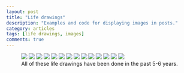 ```yaml
---
layout: post
title: "Life drawings"
description: "Examples and code for displaying images in posts."
category: articles
tags: [life drawings, images]
comments: true  
---
```


<!-- Here we can write some text! -->

<figure class="third">
	<a href="{{ site.url }}/images/back.jpg"><img src="{{ site.url }}/images/back.jpg"></a>
	<a href="{{ site.url }}/images/blur.jpg"><img src="{{ site.url }}/images/blur.jpg"></a>
	<a href="{{ site.url }}/images/life1.jpg"><img src="{{ site.url }}/images/life1.jpg"></a>
	<a href="{{ site.url }}/images/life2.jpg"><img src="{{ site.url }}/images/life2.jpg"></a>
	<a href="{{ site.url }}/images/life3.jpg"><img src="{{ site.url }}/images/life3.jpg"></a>
	<a href="{{ site.url }}/images/life4.jpg"><img src="{{ site.url }}/images/life4.jpg"></a>
	<a href="{{ site.url }}/images/life5.jpg"><img src="{{ site.url }}/images/life5.jpg"></a>
	<a href="{{ site.url }}/images/life6.jpg"><img src="{{ site.url }}/images/life6.jpg"></a>
	<a href="{{ site.url }}/images/life7.jpg"><img src="{{ site.url }}/images/life7.jpg"></a>
	<a href="{{ site.url }}/images/life8.jpg"><img src="{{ site.url }}/images/life8.jpg"></a>
	<a href="{{ site.url }}/images/life9.jpg"><img src="{{ site.url }}/images/life9.jpg"></a>
	<a href="{{ site.url }}/images/life10.jpg"><img src="{{ site.url }}/images/life10.jpg"></a>
	<a href="{{ site.url }}/images/life11.jpg"><img src="{{ site.url }}/images/life11.jpg"></a>
	<a href="{{ site.url }}/images/life12.jpg"><img src="{{ site.url }}/images/life12.jpg"></a>
	<figcaption>All of these life drawings have been done in the past 5-6 years.</figcaption>
</figure>
